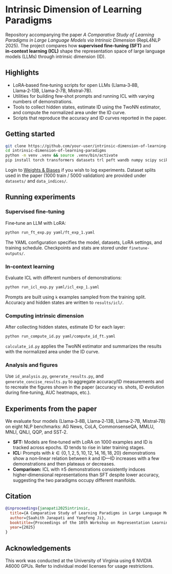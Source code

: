 # Intrinsic Dimension of Learning Paradigms

Repository accompanying the paper *A Comparative Study of Learning Paradigms in Large Language Models via Intrinsic Dimension* (RepL4NLP 2025). The project compares how **supervised fine‑tuning (SFT)** and **in‑context learning (ICL)** shape the representation space of large language models (LLMs) through intrinsic dimension (ID).

## Highlights
- LoRA‑based fine‑tuning scripts for open LLMs (Llama‑3‑8B, Llama‑2‑13B, Llama‑2‑7B, Mistral‑7B).
- Utilities for building few‑shot prompts and running ICL with varying numbers of demonstrations.
- Tools to collect hidden states, estimate ID using the TwoNN estimator, and compute the normalized area under the ID curve.
- Scripts that reproduce the accuracy and ID curves reported in the paper.

## Getting started
```bash
git clone https://github.com/your-user/intrinsic-dimension-of-learning-paradigms.git
cd intrinsic-dimension-of-learning-paradigms
python -m venv .venv && source .venv/bin/activate
pip install torch transformers datasets trl peft wandb numpy scipy scikit-learn tqdm
```
Login to [Weights & Biases](https://wandb.ai) if you wish to log experiments. Dataset splits used in the paper (1000 train / 5000 validation) are provided under `datasets/` and `data_indices/`.

## Running experiments
### Supervised fine‑tuning
Fine‑tune an LLM with LoRA:
```bash
python run_ft_exp.py yaml/ft_exp_1.yaml
```
The YAML configuration specifies the model, datasets, LoRA settings, and training schedule. Checkpoints and stats are stored under `finetune-outputs/`.

### In‑context learning
Evaluate ICL with different numbers of demonstrations:
```bash
python run_icl_exp.py yaml/icl_exp_1.yaml
```
Prompts are built using `k` examples sampled from the training split. Accuracy and hidden states are written to `results/icl/`.

### Computing intrinsic dimension
After collecting hidden states, estimate ID for each layer:
```bash
python run_compute_id.py yaml/compute_id_ft.yaml
```
`calculate_id.py` applies the TwoNN estimator and summarizes the results with the normalized area under the ID curve.

### Analysis and figures
Use `id_analysis.py`, `generate_results.py`, and `generate_concise_results.py` to aggregate accuracy/ID measurements and to recreate the figures shown in the paper (accuracy vs. shots, ID evolution during fine‑tuning, AUC heatmaps, etc.).

## Experiments from the paper
We evaluate four models (Llama‑3‑8B, Llama‑2‑13B, Llama‑2‑7B, Mistral‑7B) on eight NLP benchmarks: AG News, CoLA, CommonsenseQA, MMLU, MNLI, QNLI, QQP, and SST‑2.

- **SFT:** Models are fine‑tuned with LoRA on 1000 examples and ID is tracked across epochs. ID tends to rise in later training stages.
- **ICL:** Prompts with $k \in \{0,1,2,5,10,12,14,16,18,20\}$ demonstrations show a non‑linear relation between $k$ and ID—ID increases with a few demonstrations and then plateaus or decreases.
- **Comparison:** ICL with ≥5 demonstrations consistently induces higher‑dimensional representations than SFT despite lower accuracy, suggesting the two paradigms occupy different manifolds.

## Citation
```bibtex
@inproceedings{janapati2025intrinsic,
  title={A Comparative Study of Learning Paradigms in Large Language Models via Intrinsic Dimension},
  author={Saahith Janapati and Yangfeng Ji},
  booktitle={Proceedings of the 10th Workshop on Representation Learning for NLP (RepL4NLP-2025)},
  year={2025}
}
```

## Acknowledgements
This work was conducted at the University of Virginia using 6 NVIDIA A6000 GPUs. Refer to individual model licenses for usage restrictions.

